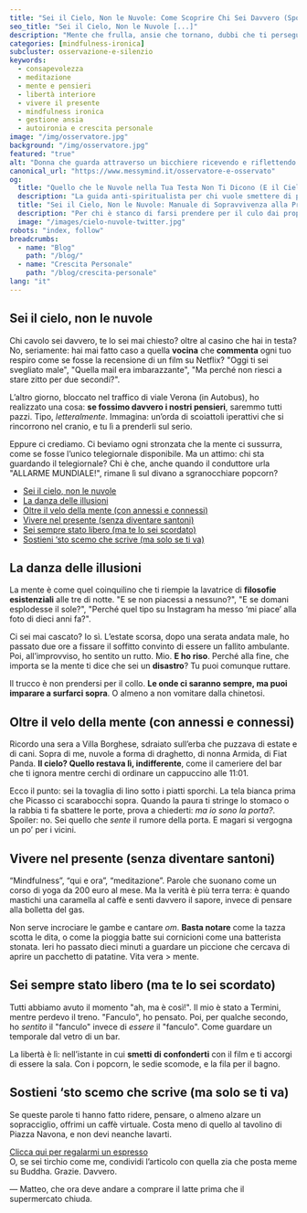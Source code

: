 ```yaml
---  
title: "Sei il Cielo, Non le Nuvole: Come Scoprire Chi Sei Davvero (Spoiler: Non Sono i Tuoi Pensieri)"  
seo_title: "Sei il Cielo, Non le Nuvole [...]"
description: "Mente che frulla, ansie che tornano, dubbi che ti perseguitano? Un viaggio ironico e concreto per smettere di credere alle favole che ti racconti. Spoiler: la libertà è più vicina di quel che pensi."
categories: [mindfulness-ironica]
subcluster: osservazione-e-silenzio  
keywords:  
  - consapevolezza  
  - meditazione  
  - mente e pensieri  
  - libertà interiore  
  - vivere il presente  
  - mindfulness ironica  
  - gestione ansia  
  - autoironia e crescita personale  
image: "/img/osservatore.jpg"
background: "/img/osservatore.jpg"  
featured: "true"
alt: "Donna che guarda attraverso un bicchiere ricevendo e riflettendo un immagine distorta di se stessa e della realtà"  
canonical_url: "https://www.messymind.it/osservatore-e-osservato"  
og:  
  title: "Quello che le Nuvole nella Tua Testa Non Ti Dicono (E il Cielo Segreto che C'è Sotto)"  
  description: "La guida anti-spiritualista per chi vuole smettere di prendersi troppo sul serio. Con esempi pratici: dal traffico di Roma ai rutti filosofici."    
  title: "Sei il Cielo, Non le Nuvole: Manuale di Sopravvivenza alla Propria Mente"  
  description: "Per chi è stanco di farsi prendere per il culo dai propri pensieri. Lezioni apprese tra supermercati e stazioni."  
  image: "/images/cielo-nuvole-twitter.jpg"  
robots: "index, follow"  
breadcrumbs:  
  - name: "Blog"  
    path: "/blog/"  
  - name: "Crescita Personale"  
    path: "/blog/crescita-personale"  
lang: "it"  
---  
```



## Sei il cielo, non le nuvole  
Chi cavolo sei davvero, te lo sei mai chiesto? oltre al casino che hai in testa? No, seriamente: hai mai fatto caso a quella **vocina** che **commenta** ogni tuo respiro come se fosse la recensione di un film su Netflix? "Oggi ti sei svegliato male", "Quella mail era imbarazzante", "Ma perché non riesci a stare zitto per due secondi?".  

L’altro giorno, bloccato nel traffico di viale Verona (in Autobus), ho realizzato una cosa: **se fossimo davvero i nostri pensieri**, saremmo tutti pazzi. Tipo, *letteralmente*. Immagina: un’orda di scoiattoli iperattivi che si rincorrono nel cranio, e tu lì a prenderli sul serio.  

Eppure ci crediamo. Ci beviamo ogni stronzata che la mente ci sussurra, come se fosse l’unico telegiornale disponibile. Ma un attimo: chi sta guardando il telegiornale? Chi è che, anche quando il conduttore urla "ALLARME MUNDIALE!", rimane lì sul divano a sgranocchiare popcorn?

- [Sei il cielo, non le nuvole](#sei-il-cielo-non-le-nuvole)
- [La danza delle illusioni](#la-danza-delle-illusioni)
- [Oltre il velo della mente (con annessi e connessi)](#oltre-il-velo-della-mente-con-annessi-e-connessi)
- [Vivere nel presente (senza diventare santoni)](#vivere-nel-presente-senza-diventare-santoni)
- [Sei sempre stato libero (ma te lo sei scordato)](#sei-sempre-stato-libero-ma-te-lo-sei-scordato)
- [Sostieni ‘sto scemo che scrive (ma solo se ti va)](#sostieni-sto-scemo-che-scrive-ma-solo-se-ti-va)


## La danza delle illusioni  
La mente è come quel coinquilino che ti riempie la lavatrice di **filosofie** **esistenziali** alle tre di notte. "E se non piacessi a nessuno?", "E se domani esplodesse il sole?", "Perché quel tipo su Instagram ha messo ‘mi piace’ alla foto di dieci anni fa?".  

Ci sei mai cascato? Io sì. L’estate scorsa, dopo una serata andata male, ho passato due ore a fissare il soffitto convinto di essere un fallito ambulante. Poi, all’improvviso, ho sentito un rutto. Mio. **E ho riso**. Perché alla fine, che importa se la mente ti dice che sei un **disastro**? Tu puoi comunque ruttare.  

Il trucco è non prendersi per il collo. **Le onde ci saranno sempre, ma puoi imparare a surfarci sopra**. O almeno a non vomitare dalla chinetosi.  

## Oltre il velo della mente (con annessi e connessi)  
Ricordo una sera a Villa Borghese, sdraiato sull’erba che puzzava di estate e di cani. Sopra di me, nuvole a forma di draghetto, di nonna Armida, di Fiat Panda. **Il cielo? Quello restava lì, indifferente**, come il cameriere del bar che ti ignora mentre cerchi di ordinare un cappuccino alle 11:01.  

Ecco il punto: sei la tovaglia di lino sotto i piatti sporchi. La tela bianca prima che Picasso ci scarabocchi sopra. Quando la paura ti stringe lo stomaco o la rabbia ti fa sbattere le porte, prova a chiederti: *ma io sono la porta?*. Spoiler: no. Sei quello che *sente* il rumore della porta. E magari si vergogna un po’ per i vicini.  
  

## Vivere nel presente (senza diventare santoni)  
“Mindfulness”, “qui e ora”, “meditazione”. Parole che suonano come un corso di yoga da 200 euro al mese. Ma la verità è più terra terra: è quando mastichi una caramella al caffè e senti davvero il sapore, invece di pensare alla bolletta del gas.  

Non serve incrociare le gambe e cantare *om*. **Basta notare** come la tazza scotta le dita, o come la pioggia batte sui cornicioni come una batterista stonata. Ieri ho passato dieci minuti a guardare un piccione che cercava di aprire un pacchetto di patatine. Vita vera > mente.  
  
## Sei sempre stato libero (ma te lo sei scordato)  
Tutti abbiamo avuto il momento "ah, ma è così!". Il mio è stato a Termini, mentre perdevo il treno. "Fanculo", ho pensato. Poi, per qualche secondo, ho *sentito* il "fanculo" invece di *essere* il "fanculo". Come guardare un temporale dal vetro di un bar.  

La libertà è lì: nell’istante in cui **smetti** **di** **confonderti** con il film e ti accorgi di essere la sala. Con i popcorn, le sedie scomode, e la fila per il bagno.  

## Sostieni ‘sto scemo che scrive (ma solo se ti va)  
Se queste parole ti hanno fatto ridere, pensare, o almeno alzare un sopracciglio, offrimi un caffè virtuale. Costa meno di quello al tavolino di Piazza Navona, e non devi neanche lavarti.  

[Clicca qui per regalarmi un espresso](https://www.paypal.me/pythonmat)  
O, se sei tirchio come me, condividi l’articolo con quella zia che posta meme su Buddha. Grazie. Davvero.  

— Matteo, che ora deve andare a comprare il latte prima che il supermercato chiuda.